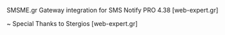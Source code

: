 SMSME.gr Gateway integration for SMS Notify PRO 4.38 [web-expert.gr]

~ Special Thanks to Stergios [web-expert.gr]
